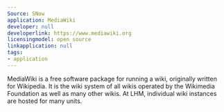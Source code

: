 ```yaml
---
Source: SNow
application: MediaWiki
developer: null
developerlink: https://www.mediawiki.org
licensingmodel: open source
linkapplication: null
tags:
- application
---
```

MediaWiki is a free software package for running a wiki, originally written for Wikipedia. It is the wiki system of all wikis operated by the Wikimedia Foundation as well as many other wikis. At LHM, individual wiki instances are hosted for many units. 

